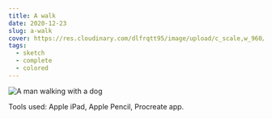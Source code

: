 ```yaml
---
title: A walk
date: 2020-12-23
slug: a-walk
cover: https://res.cloudinary.com/dlfrqtt95/image/upload/c_scale,w_960/v1610396023/132676130_118879206741596_8359837378722115305_n.jpg_loyujs.jpg
tags:
  - sketch
  - complete
  - colored
---
```


![A man walking with a dog](https://res.cloudinary.com/dlfrqtt95/image/upload/c_scale,w_960/v1610396023/132676130_118879206741596_8359837378722115305_n.jpg_loyujs.jpg)

Tools used:
Apple iPad, Apple Pencil, Procreate app.
